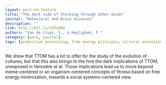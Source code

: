 ```yaml
---
layout: post-no-feature
title: "The dark side of thinking through other minds"
journal: "Behavioral and Brain Sciences"
description: ""
link: http://bit.ly/2nPxO8G
authors: "Van de Cruys, S., & Heylighen, F."
category: [work, journal]
tags: [predictive processing, free energy principle, cultural evolution]
---
```


We show that TTOM has a lot to offer for the study of the evolution of cultures, but that this also brings to the fore the dark implications of TTOM, unexposed in Veissière et al. Those implications lead us to move beyond meme-centered or an organism-centered concepts of fitness based on free energy minimization, towards a social systems-centered view.

